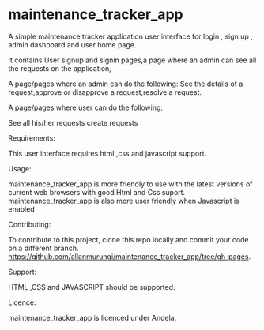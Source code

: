 # maintenance_tracker_app


A simple maintenance tracker application user interface for login , sign up , admin dashboard and user home page.

It contains User signup and signin pages,a page where an admin can see all the requests on the application,

A page/pages where an admin can do the following:
See the details of a request,approve or disapprove a request,resolve a request.

A page/pages where user can do the following:

See all his/her requests
create requests



Requirements:

This user interface requires html ,css and javascript support.



Usage:

maintenance_tracker_app is more friendly to use with the latest versions of current web browsers with good Html and Css suport.
maintenance_tracker_app is also more user friendly when Javascript is enabled


Contributing:

To contribute to this project, clone this repo locally and commit your code on a different branch.
https://github.com/allanmurungi/maintenance_tracker_app/tree/gh-pages.


Support:

HTML ,CSS and JAVASCRIPT should be supported.



Licence:

maintenance_tracker_app is licenced under Andela.


